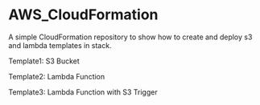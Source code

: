 # AWS_CloudFormation
A simple CloudFormation repository to show how to create and deploy s3 and lambda templates in stack.

Template1: S3 Bucket

Template2: Lambda Function

Template3: Lambda Function with S3 Trigger
